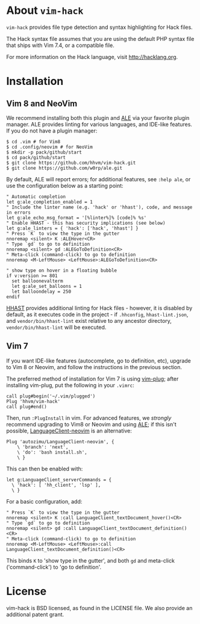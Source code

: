 About `vim-hack`
================

`vim-hack` provides file type detection and syntax highlighting for Hack files.

The Hack syntax file assumes that you are using the default PHP syntax file
that ships with Vim 7.4, or a compatible file.

For more information on the Hack language, visit http://hacklang.org.

Installation
============

Vim 8 and NeoVim
----------------

We recommend installing both this plugin and [ALE] via your favorite plugin manager. ALE provides linting for various languages, and
IDE-like features. If you do not have a plugin manager:

```
$ cd .vim # for Vim8
$ cd .config/neovim # for NeoVim
$ mkdir -p pack/github/start
$ cd pack/github/start
$ git clone https://github.com/hhvm/vim-hack.git
$ git clone https://github.com/w0rp/ale.git
```

By default, ALE will report errors; for additional features, see `:help ale`, or use the configuration below as a starting point:

```
" Automatic completion
let g:ale_completion_enabled = 1
" Include the linter name (e.g. 'hack' or 'hhast'), code, and message in errors
let g:ale_echo_msg_format = '[%linter%]% [code]% %s'
" Enable HHAST - this has security implications (see below)
let g:ale_linters = { 'hack': ['hack', 'hhast'] }
" Press `K` to view the type in the gutter
nnoremap <silent> K :ALEHover<CR>
" Type `gd` to go to definition
nnoremap <silent> gd :ALEGoToDefinition<CR>
" Meta-click (command-click) to go to definition
nnoremap <M-LeftMouse> <LeftMouse>:ALEGoToDefinition<CR>

" show type on hover in a floating bubble
if v:version >= 801
  set balloonevalterm
  let g:ale_set_balloons = 1
  let balloondelay = 250
endif
```

[HHAST] provides additional linting for Hack files - however, it is disabled by default, as it executes code in the project - if `.hhconfig`, `hhast-lint.json`, and `vendor/bin/hhast-lint` exist relative to any ancestor directory, `vendor/bin/hhast-lint` will be executed.

Vim 7
-----

If you want IDE-like features (autocomplete, go to definition, etc), upgrade to Vim 8 or Neovim, and follow the instructions in the previous section.

The preferred method of installation for Vim 7 is using [vim-plug]; after installing vim-plug, put the following in your `.vimrc`:

```
call plug#begin('~/.vim/plugged')
Plug 'hhvm/vim-hack'
call plug#end()
```

Then, run `:PlugInstall` in vim. For advanced features, we *strongly* recommend upgrading to Vim8 or Neovim and using [ALE]; if this isn't possible,
[LanguageClient-neovim] is an alternative:

```
Plug 'autozimu/LanguageClient-neovim', {
    \ 'branch': 'next',
    \ 'do': 'bash install.sh',
    \ }
```

This can then be enabled with:

```
let g:LanguageClient_serverCommands = {
  \ 'hack': [ 'hh_client', 'lsp' ],
  \ }
```

For a basic configuration, add:

```
" Press `K` to view the type in the gutter
nnoremap <silent> K :call LanguageClient_textDocument_hover()<CR>
" Type `gd` to go to definition
nnoremap <silent> gd :call LanguageClient_textDocument_definition()<CR>
" Meta-click (command-click) to go to definition
nnoremap <M-LeftMouse> <LeftMouse>:call LanguageClient_textDocument_definition()<CR>
```

This binds `K` to 'show type in the gutter', and both `gd` and meta-click ('command-click') to 'go to definition'.

License
=======

vim-hack is BSD licensed, as found in the LICENSE file. We also provide an
additional patent grant.

[ALE]: https://github.com/w0rp/ale
[HHAST]: https://github.com/hhvm/hhast
[LanguageClient-neovim]: https://github.com/autozimu/LanguageClient-neovim
[vim-plug]: https://github.com/junegunn/vim-plug

